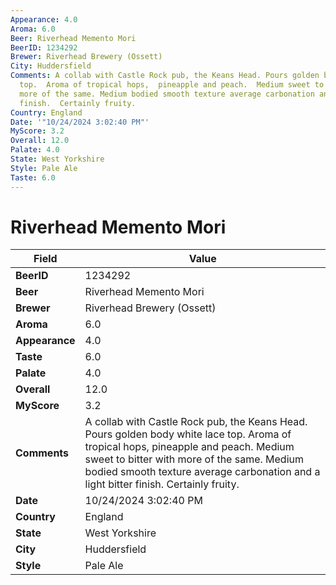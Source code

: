 ```yaml
---
Appearance: 4.0
Aroma: 6.0
Beer: Riverhead Memento Mori
BeerID: 1234292
Brewer: Riverhead Brewery (Ossett)
City: Huddersfield
Comments: A collab with Castle Rock pub, the Keans Head. Pours golden body white lace
  top.  Aroma of tropical hops,  pineapple and peach.  Medium sweet to bitter with
  more of the same. Medium bodied smooth texture average carbonation and a light bitter
  finish.  Certainly fruity.
Country: England
Date: '"10/24/2024 3:02:40 PM"'
MyScore: 3.2
Overall: 12.0
Palate: 4.0
State: West Yorkshire
Style: Pale Ale
Taste: 6.0
---
```


# Riverhead Memento Mori

| Field         | Value |
|---------------|-------|
| **BeerID** | 1234292 |
| **Beer** | Riverhead Memento Mori |
| **Brewer** | Riverhead Brewery (Ossett) |
| **Aroma** | 6.0 |
| **Appearance** | 4.0 |
| **Taste** | 6.0 |
| **Palate** | 4.0 |
| **Overall** | 12.0 |
| **MyScore** | 3.2 |
| **Comments** | A collab with Castle Rock pub, the Keans Head. Pours golden body white lace top.  Aroma of tropical hops,  pineapple and peach.  Medium sweet to bitter with more of the same. Medium bodied smooth texture average carbonation and a light bitter finish.  Certainly fruity. |
| **Date** | 10/24/2024 3:02:40 PM |
| **Country** | England |
| **State** | West Yorkshire |
| **City** | Huddersfield |
| **Style** | Pale Ale |
